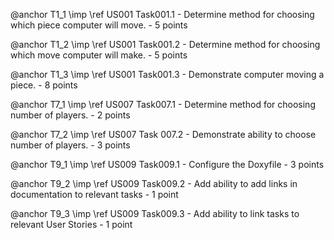@anchor T1_1 \imp \ref US001 Task001.1 - Determine method for choosing which piece computer will move. - 5 points

@anchor T1_2 \imp \ref US001 Task001.2 - Determine method for choosing which move computer will make. - 5 points

@anchor T1_3 \imp \ref US001 Task001.3 - Demonstrate computer moving a piece. - 8 points

@anchor T7_1 \imp \ref US007 Task007.1 - Determine method for choosing number of players. - 2 points

@anchor T7_2 \imp \ref US007 Task 007.2 - Demonstrate ability to choose number of players. - 3 points

@anchor T9_1 \imp \ref US009 Task009.1 - Configure the Doxyfile - 3 points

@anchor T9_2 \imp \ref US009 Task009.2 - Add ability to add links in documentation to relevant tasks - 1 point

@anchor T9_3 \imp \ref US009 Task009.3 - Add ability to link tasks to relevant User Stories - 1 point
